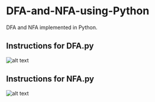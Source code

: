 # DFA-and-NFA-using-Python
DFA and NFA implemented in Python.


## Instructions for DFA.py
![alt text](https://github.com/suyashgupta01/DFA-and-NFA-using-Python/blob/master/DFA.jpg?raw=true)

## Instructions for NFA.py
![alt text](https://github.com/suyashgupta01/DFA-and-NFA-using-Python/blob/master/NFA.jpg?raw=true)
